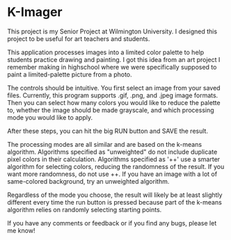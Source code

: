 # K-Imager

This project is my Senior Project at Wilmington University. I
designed this project to be useful for art teachers and students.

This application processes images into a limited color palette to help
students practice drawing and painting.  I got this idea from an art
project I remember making in highschool where we were specifically
supposed to paint a limited-palette picture from a photo.

The controls should be intuitive.  You first select an image from your
saved files.  Currently, this program supports .gif, .png, and .jpeg
image formats.  Then you can select how many colors you would like to
reduce the palette to, whether the image should be made grayscale, and
which processing mode you would like to apply.

After these steps, you can hit the big RUN button and SAVE the result.

The processing modes are all similar and are based on the k-means
algorithm.  Algorithms specified as "unweighted" do not include duplicate
pixel colors in their calculation. Algorithms specified as '++' use a
smarter algorithm for selecting colors, reducing the randomness of the
result.  If you want more randomness, do not use ++.  If you have an
image with a lot of same-colored background, try an unweighted algorithm.

Regardless of the mode you choose, the result will likely be at least
slightly different every time the run button is pressed because part of
the k-means algorithm relies on randomly selecting starting points.

If you have any comments or feedback or if you find any bugs, please
let me know!
